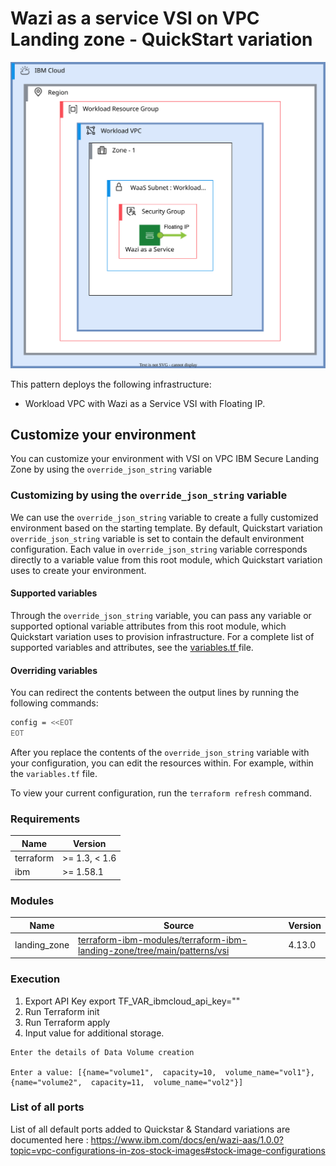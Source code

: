 # Wazi as a service VSI on VPC Landing zone - QuickStart variation

![Architecture diagram for the QuickStart variation of VSI on VPC landing zone](https://raw.githubusercontent.com/terraform-ibm-modules/terraform-ibm-zvsi/main/reference-architecture/QuickStart.svg)

This pattern deploys the following infrastructure:

- Workload VPC with Wazi as a Service VSI with Floating IP.

## Customize your environment

You can customize your environment with VSI on VPC IBM Secure Landing Zone by using the `override_json_string` variable

### Customizing by using the `override_json_string` variable

We can use the `override_json_string` variable to create a fully customized environment based on the starting template. By default, Quickstart variation `override_json_string` variable is set to contain the default environment configuration. Each value in `override_json_string` variable corresponds directly to a variable value from this root module, which Quickstart variation uses to create your environment.

#### Supported variables

Through the `override_json_string` variable, you can pass any variable or supported optional variable attributes from this root module, which Quickstart variation uses to provision infrastructure. For a complete list of supported variables and attributes, see the [variables.tf ](variables.tf) file.

#### Overriding variables

You can redirect the contents between the output lines by running the following commands:

```sh
config = <<EOT
EOT
```

After you replace the contents of the `override_json_string` variable with your configuration, you can edit the resources within. For example, within the `variables.tf` file.

To view your current configuration, run the `terraform refresh` command.

### Requirements

| Name | Version |
|------|---------|
| terraform | >= 1.3, < 1.6 |
| ibm | >= 1.58.1 |

### Modules

| Name | Source | Version |
|------|--------|---------|
| landing_zone | [terraform-ibm-modules/terraform-ibm-landing-zone/tree/main/patterns/vsi](https://github.com/terraform-ibm-modules/terraform-ibm-landing-zone/tree/main/patterns/vsi) | 4.13.0 |

### Execution

1. Export API Key
    export TF_VAR_ibmcloud_api_key=""
2. Run Terraform init
3. Run Terraform apply
4. Input value for additional storage.
  ```var.data_volume_names
  Enter the details of Data Volume creation

  Enter a value: [{name="volume1",  capacity=10,  volume_name="vol1"},  {name="volume2",  capacity=11,  volume_name="vol2"}]
  ```

### List of all ports
List of all default ports added to Quickstar & Standard variations are documented here : https://www.ibm.com/docs/en/wazi-aas/1.0.0?topic=vpc-configurations-in-zos-stock-images#stock-image-configurations
